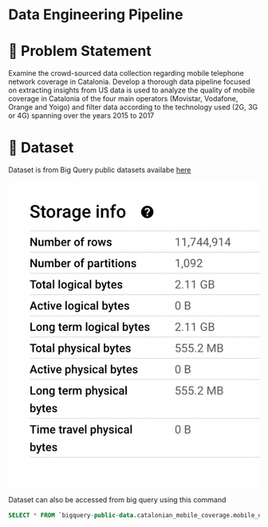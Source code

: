 # Data Engineering Pipeline

# 🔺 Problem Statement

Examine the crowd-sourced data collection regarding mobile telephone network coverage in Catalonia. Develop a thorough data pipeline focused on extracting insights from US data is used to analyze the quality of mobile coverage in Catalonia of the four main operators (Movistar, Vodafone, Orange and Yoigo) and filter data according to the technology used (2G, 3G or 4G) spanning over the years 2015 to 2017

# 🔺 Dataset

Dataset is from Big Query public datasets availabe [here](https://console.cloud.google.com/marketplace/product/gencat/cell_coverage?project=data-engineering-final-418904)

![img](https://github.com/sarathchandrikak/Data-Engineering/blob/main/project/data-info.png)

Dataset can also be accessed from big query using this command 

```sql
SELECT * FROM `bigquery-public-data.catalonian_mobile_coverage.mobile_data_2015_2017` LIMIT 1000
```


